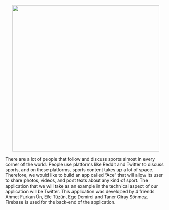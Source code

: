 

<p align="center">
  <img width="460" height="460" src="https://user-images.githubusercontent.com/52569205/172612630-a06897bd-08f4-41ba-bd9c-3c6b4f35839a.png">
</p>

There are a lot of people that follow and discuss sports almost in every corner of the world. People use platforms like Reddit and Twitter to discuss sports, and on these platforms, sports content takes up a lot of space. Therefore, we would like to build an app called “Ace” that will allow its user to share photos, videos, and post texts about any kind of sport. The application that we will take as an example in the technical aspect of our application will be Twitter. This application was developed by 4 friends Ahmet Furkan Ün, Efe Tüzün, Ege Demirci and Taner Giray Sönmez. Firebase is used for the back-end of the application.
